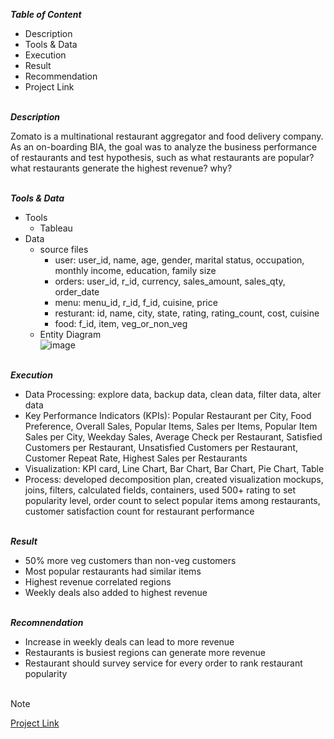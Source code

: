 
***Table of Content***<br>

* Description
* Tools & Data
* Execution
* Result
* Recommendation
* Project Link  

\
***Description***<br>

Zomato is a multinational restaurant aggregator and food delivery company. As an on-boarding BIA, the goal was to analyze the business performance of restaurants and test hypothesis, such as what restaurants are popular? what restaurants generate the highest revenue? why?     

\
***Tools & Data***<br>

* Tools
  * Tableau
* Data
  * source files
    * user: user_id, name, age, gender, marital status, occupation, monthly income, education, family size
    * orders: user_id, r_id, currency, sales_amount, sales_qty, order_date
    * menu: menu_id, r_id, f_id, cuisine, price
    * resturant: id, name, city, state, rating, rating_count, cost, cuisine
    * food: f_id, item, veg_or_non_veg
  * Entity Diagram <br> ![image](https://github.com/user-attachments/assets/99477fa1-5be1-4825-ad50-fd5d536acce9)


\
***Execution***<br>

* Data Processing: explore data, backup data, clean data, filter data, alter data
* Key Performance Indicators (KPIs): Popular Restaurant per City, Food Preference, Overall Sales, Popular Items, Sales per Items, Popular Item Sales per City, Weekday Sales, Average
  Check per Restaurant, Satisfied Customers per Restaurant, Unsatisfied Customers per Restaurant, Customer Repeat Rate, Highest Sales per Restaurants
* Visualization: KPI card, Line Chart, Bar Chart, Bar Chart, Pie Chart, Table
* Process: developed decomposition plan, created visualization mockups, joins, filters, calculated fields, containers, used 500+ rating to set popularity level, order count to select
  popular items among restaurants, customer satisfaction count for restaurant performance

\
***Result***<br>

* 50% more veg customers than non-veg customers
* Most popular restaurants had similar items
* Highest revenue correlated regions
* Weekly deals also added to highest revenue

\
***Recomnendation***<br>
* Increase in weekly deals can lead to more revenue
* Restaurants is busiest regions can generate more revenue
* Restaurant should survey service for every order to rank restaurant popularity<br><br> 

> [!Note]
> [Project Link](https://public.tableau.com/app/profile/mudassar.chaudhry/viz/FinalProject_17173229631950/NotesIStoryline)
